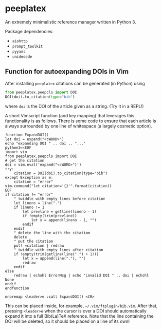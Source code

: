 # peeplatex

An extremely minimalistic reference manager written in Python 3.

Package dependencies:
 - `aiohttp`
 - `prompt_toolkit`
 - `pyyaml`
 - `unidecode`

## Function for autoexpanding DOIs in Vim

After installing `peeplatex` citations can be generated (in Python) using

```python
from peeplatex.peepcls import DOI
DOI(doi).to_citation(type="bib")
```

where `doi` is the DOI of the article given as a string. (Try it in a REPL!)

A short Vimscript function (and key mapping) that leverages this functionality is as follows.
There is some code to ensure that each article is always surrounded by one line of whitespace (a largely cosmetic option).

```vim
function ExpandDOI()
let doi = expand("<cWORD>")
echo "expanding DOI " .. doi .. "..."
python3<<EOF
import vim
from peeplatex.peepcls import DOI
# get the citation
doi = vim.eval('expand("<cWORD>")')
try:
    citation = DOI(doi).to_citation(type="bib")
except Exception as e:
    citation = "error"
vim.command("let citation='{}'".format(citation))
EOF
if citation != "error"
    " twiddle with empty lines before citation
    let lineno = line(".")
    if lineno != 1
        let prevline = getline(lineno - 1)
        if !empty(trim(prevline))
            let x = append(lineno - 1, "")
        endif
    endif
    " delete the line with the citation
    delete _
    " put the citation
    put! =citation | redraw
    " twiddle with empty lines after citation
    if !empty(trim(getline(line(".") + 1)))
        let x = append(line("."), "")
        redraw
    endif
else
    redraw | echohl ErrorMsg | echo "invalid DOI " .. doi | echohl None
endif
endfunction

nnoremap <leader>e :call ExpandDOI() <CR>
```

This can be placed inside, for example, `~/.vim/ftplugin/bib.vim`.
After that, pressing `<leader>e` when the cursor is over a DOI should automatically expand it into a full Bib(La)TeX reference.
Note that the line containing the DOI will be deleted, so it should be placed on a line of its own!
